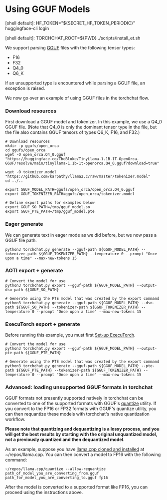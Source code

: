 # Using GGUF Models

[shell default]: HF_TOKEN="${SECRET_HF_TOKEN_PERIODIC}" huggingface-cli login

[shell default]: TORCHCHAT_ROOT=${PWD} ./scripts/install_et.sh

We support parsing [GGUF](https://github.com/ggerganov/ggml/blob/master/docs/gguf.md) files with
the following tensor types:
- F16
- F32
- Q4_0
- Q6_K

If an unsupported type is encountered while parsing a GGUF file, an
exception is raised.

We now go over an example of using GGUF files in the torchchat flow.

### Download resources

First download a GGUF model and tokenizer.  In this example, we use a
Q4_0 GGUF file.  (Note that Q4_0 is only the dominant tensor type in
the file, but the file also contains GGUF tensors of types Q6_K, F16,
and F32.)

```
# Download resources
mkdir -p ggufs/open_orca
cd ggufs/open_orca
wget -O open_orca.Q4_0.gguf "https://huggingface.co/TheBloke/TinyLlama-1.1B-1T-OpenOrca-GGUF/resolve/main/tinyllama-1.1b-1t-openorca.Q4_0.gguf?download=true"

wget -O tokenizer.model "https://github.com/karpathy/llama2.c/raw/master/tokenizer.model"
cd ../..

export GGUF_MODEL_PATH=ggufs/open_orca/open_orca.Q4_0.gguf
export GGUF_TOKENIZER_PATH=ggufs/open_orca/tokenizer.model

# Define export paths for examples below
export GGUF_SO_PATH=/tmp/gguf_model.so
export GGUF_PTE_PATH=/tmp/gguf_model.pte
```

### Eager generate
We can generate text in eager mode as we did before, but we now pass a GGUF file path.
```
python3 torchchat.py generate --gguf-path ${GGUF_MODEL_PATH} --tokenizer-path ${GGUF_TOKENIZER_PATH} --temperature 0 --prompt "Once upon a time" --max-new-tokens 15
```

### AOTI export + generate
```
# Convert the model for use
python3 torchchat.py export --gguf-path ${GGUF_MODEL_PATH} --output-dso-path ${GGUF_SO_PATH}

# Generate using the PTE model that was created by the export command
python3 torchchat.py generate --gguf-path ${GGUF_MODEL_PATH} --dso-path ${GGUF_SO_PATH} --tokenizer-path ${GGUF_TOKENIZER_PATH} --temperature 0 --prompt "Once upon a time" --max-new-tokens 15

```

### ExecuTorch export + generate
Before running this example, you must first [Set-up ExecuTorch](executorch_setup.md).
```
# Convert the model for use
python3 torchchat.py export --gguf-path ${GGUF_MODEL_PATH} --output-pte-path ${GGUF_PTE_PATH}

# Generate using the PTE model that was created by the export command
python3 torchchat.py generate --gguf-path ${GGUF_MODEL_PATH} --pte-path ${GGUF_PTE_PATH} --tokenizer-path ${GGUF_TOKENIZER_PATH} --temperature 0 --prompt "Once upon a time" --max-new-tokens 15
```

### Advanced: loading unsupported GGUF formats in torchchat
GGUF formats not presently supported natively in torchchat can be
converted to one of the supported formats with GGUF's
[quantize](https://github.com/ggerganov/llama.cpp/tree/master/examples/quantize) utility.
If you convert to the FP16 or FP32 formats with GGUF's quantize utility, you can
then requantize these models with torchchat's native quantization workflow.

**Please note that quantizing and dequantizing is a lossy process, and
you will get the best results by starting with the original
unquantized model, not a previously quantized and then
dequantized model.**

As an example, suppose you have [llama.cpp cloned and installed](https://github.com/ggerganov/llama.cpp) at ~/repos/llama.cpp.
You can then convert a model to FP16 with the following command: 

[skip default]: begin
```
~/repos/llama.cpp/quantize --allow-requantize path_of_model_you_are_converting_from.gguf path_for_model_you_are_converting_to.gguf fp16
```
[skip default]: end

After the model is converted to a supported format like FP16, you can proceed using the instructions above.


[end default]: end
